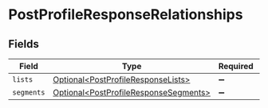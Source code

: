 # PostProfileResponseRelationships


## Fields

| Field                                                                                            | Type                                                                                             | Required                                                                                         | Description                                                                                      |
| ------------------------------------------------------------------------------------------------ | ------------------------------------------------------------------------------------------------ | ------------------------------------------------------------------------------------------------ | ------------------------------------------------------------------------------------------------ |
| `lists`                                                                                          | [Optional\<PostProfileResponseLists>](../../models/components/PostProfileResponseLists.md)       | :heavy_minus_sign:                                                                               | N/A                                                                                              |
| `segments`                                                                                       | [Optional\<PostProfileResponseSegments>](../../models/components/PostProfileResponseSegments.md) | :heavy_minus_sign:                                                                               | N/A                                                                                              |